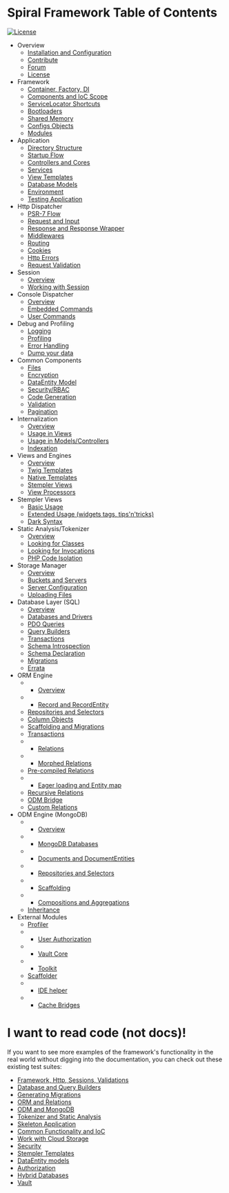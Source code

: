 # Spiral Framework Table of Contents
[![License](https://poser.pugx.org/spiral/framework/license)](https://packagist.org/packages/spiral/framework) 

* Overview
	* [Installation and Configuration](installation.md)
	* [Contribute](contributing.md)
	* [Forum](https://groups.google.com/forum/#!forum/spiral-framework)
	* [License](license.md)  	
* Framework
    * [Container, Factory, DI](framework/container.md)
    * [Components and IoC Scope](framework/components.md)
    * [ServiceLocator Shortcuts](framework/shortcuts.md)
    * [Bootloaders](framework/bootloaders.md)
    * [Shared Memory](framework/memory.md)
    * [Configs Objects](framework/configs.md)
    * [Modules](framework/modules.md)
* Application
	* [Directory Structure](application/directories.md)
	* [Startup Flow](application/startup.md)
	* [Controllers and Cores](application/controllers.md)
	* [Services](application/services.md)
	* [View Templates](application/views.md)
	* [Database Models](application/database.md)
	* [Environment](application/environment.md)
	* [Testing Application](application/testing.md)
* Http Dispatcher
	* [PSR-7 Flow](http/flow.md)
	* [Request and Input](http/input.md)
	* [Response and Response Wrapper](http/response.md)
	* [Middlewares](http/middlewares.md)
	* [Routing](http/routing.md)
	* [Cookies](http/cookies.md)
	* [Http Errors](http/errors.md)
	* [Request Validation](http/validation.md)
* Session
	* [Overview](session/overview.md)
	* [Working with Session](session/usage.md)
* Console Dispatcher
   	* [Overview](console/overview.md)
   	* [Embedded Commands](console/commands.md)
   	* [User Commands](console/scaffolding.md)
* Debug and Profiling
	* [Logging](debug/logging.md)
 	* [Profiling](debug/profiling.md)
	* [Error Handling](debug/errors.md)
    * [Dump your data](debug/dumps.md)
* Common Components
   	* [Files](components/files.md)
   	* [Encryption](components/encrypter.md)
   	* [DataEntity Model](components/data-entity.md)
   	* [Security/RBAC](components/security.md)
   	* [Code Generation](components/reactor.md)
   	* [Validation](components/validation.md)
   	* [Pagination](components/pagination.md)
* Internalization
   	* [Overview](i18n/overview.md)
   	* [Usage in Views](i18n/views.md)
   	* [Usage in Models/Controllers](i18n/say-trait.md)
   	* [Indexation](i18n/indexation.md)
* Views and Engines
	* [Overview](views/overview.md)
	* [Twig Templates](views/twig.md)
	* [Native Templates](views/native.md)
    * [Stempler Views](views/stempler.md)
	* [View Processors](views/processors.md)
* Stempler Views
	* [Basic Usage](stempler/basics.md)
 	* [Extended Usage (widgets tags, tips'n'tricks)](stempler/expert.md)
   	* [Dark Syntax](stempler/dark.md)
* Static Analysis/Tokenizer
    * [Overview](tokenizer/overview.md)
    * [Looking for Classes](tokenizer/classes.md)
    * [Looking for Invocations](tokenizer/invocations.md)
    * [PHP Code Isolation](tokenizer/isolation.md)
* Storage Manager
    * [Overview](storage/overview.md)
    * [Buckets and Servers](storage/entities.md)
    * [Server Configuration](storage/servers.md)
    * [Uploading Files](storage/uploading.md)
* Database Layer (SQL)
	* [Overview](database/overview.md)
    * [Databases and Drivers](database/databases.md)
    * [PDO Queries](database/pdo.md)
    * [Query Builders](database/builders.md)
    * [Transactions](database/transactions.md)
    * [Schema Introspection](database/introspection.md)
    * [Schema Declaration](database/declaration.md)
    * [Migrations](database/migrations.md)
    * [Errata](database/errata.md)
* ORM Engine
	* - [Overview](orm/overview.md)
	* - [Record and RecordEntity](orm/entities.md)
	* [Repositories and Selectors](orm/repositories.md)
	* [Column Objects](orm/columns.md)
	* [Scaffolding and Migrations](orm/scaffolding.md)
	* [Transactions](orm/transactions.md)
	* - [Relations](orm/relations.md)
	* - [Morphed Relations](orm/morphed-relations.md)
	* [Pre-compiled Relations](orm/late-binding.md)
	* - [Eager loading and Entity map](orm/loading.md)
	* [Recursive Relations](orm/recursive-relations.md)
	* [ODM Bridge](orm/odm-bridge.md)
	* [Custom Relations](orm/custom-relations.md)
* ODM Engine (MongoDB)
	* - [Overview](odm/overview.md)
	* - [MongoDB Databases](odm/databases.md)
	* - [Documents and DocumentEntities](odm/entities.md)
	* - [Repositories and Selectors](orm/repositories.md)
	* - [Scaffolding](odm/scaffolding.md)
	* - [Compositions and Aggregations](odm/oop.md)
	* [Inheritance](odm/inheritance.md)
* External Modules
    * [Profiler](modules/profiler.md)
	* - [User Authorization](modules/auth.md)
	* - [Vault Core](modules/vault.md)
	* - [Toolkit](modules/toolkit.md)
	* [Scaffolder](modules/scaffolder.md)
	* - [IDE helper](modules/ide-helper.md)
	* - [Cache Bridges](modules/cache.md)

# I want to read code (not docs)!
If you want to see more examples of the framework's functionality in the real world without 
digging into the documentation, you can check out these existing test suites:

* [Framework, Http, Sessions, Validations](https://github.com/spiral/spiral/tree/develop/tests)
* [Database and Query Builders](https://github.com/spiral/database/tree/master/tests/Database)
* [Generating Migrations](https://github.com/spiral/migrations/tree/master/tests/Migrations)
* [ORM and Relations](https://github.com/spiral/orm/tree/master/tests/ORM)
* [ODM and MongoDB](https://github.com/spiral/odm/tree/master/tests/ODM)
* [Tokenizer and Static Analysis](https://github.com/spiral/tokenizer/tree/master/tests/Tokenizer)
* [Skeleton Application](https://github.com/spiral/application/tree/master/tests)
* [Common Functionality and IoC](https://github.com/spiral/common/tree/master/tests)
* [Work with Cloud Storage](https://github.com/spiral/storage/tree/master/tests/Storage)
* [Security](https://github.com/spiral/security/tree/master/tests/Security)
* [Stempler Templates](https://github.com/spiral/stempler/tree/master/tests/Stempler)
* [DataEntity models](https://github.com/spiral/models/tree/master/tests/Models)
* [Authorization](https://github.com/spiral-modules/auth/tree/master/tests/Auth)
* [Hybrid Databases](https://github.com/spiral-modules/hybrid-db/tree/master/tests/HybridDB)
* [Vault](https://github.com/spiral-modules/vault/tree/master/tests)
